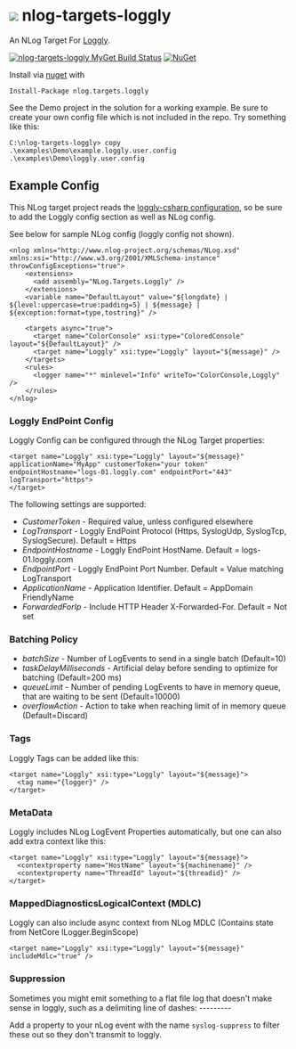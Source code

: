 # ![](https://raw.githubusercontent.com/joefitzgerald/nlog-targets-loggly/master/SolutionItems/NLoggly.png) nlog-targets-loggly #
An NLog Target For [Loggly](http://www.loggly.com). 

[![nlog-targets-loggly MyGet Build Status](https://www.myget.org/BuildSource/Badge/nlog-targets-loggly?identifier=01f46438-a7ab-49c7-ba53-5195726e0ec0)](https://www.myget.org/) [![NuGet](https://img.shields.io/nuget/v/NLog.Targets.Loggly.svg)](https://www.nuget.org/packages/NLog.Targets.Loggly) 

Install via [nuget](https://www.nuget.org/packages/NLog.Targets.Loggly/) with

	Install-Package nlog.targets.loggly

See the Demo project in the solution for a working example. 
Be sure to create your own config file which is not included in the repo. Try something like this:
	
	C:\nlog-targets-loggly> copy .\examples\Demo\example.loggly.user.config .\examples\Demo\loggly.user.config

## Example Config ##
This NLog target project reads the [loggly-csharp configuration](https://github.com/neutmute/loggly-csharp/), so be sure to add the Loggly config section as well as NLog config. 

See below for sample NLog config (loggly config not shown).

	<nlog xmlns="http://www.nlog-project.org/schemas/NLog.xsd" xmlns:xsi="http://www.w3.org/2001/XMLSchema-instance"  throwConfigExceptions="true">
		<extensions>
		  <add assembly="NLog.Targets.Loggly" />
		</extensions>
		<variable name="DefaultLayout" value="${longdate} | ${level:uppercase=true:padding=5} | ${message} | ${exception:format=type,tostring}" />
	
		<targets async="true">
		  <target name="ColorConsole" xsi:type="ColoredConsole" layout="${DefaultLayout}" />
		  <target name="Loggly" xsi:type="Loggly" layout="${message}" />
		</targets>
		<rules>
		  <logger name="*" minlevel="Info" writeTo="ColorConsole,Loggly" />
		</rules>
	</nlog>

### Loggly EndPoint Config
Loggly Config can be configured through the NLog Target properties:

	<target name="Loggly" xsi:type="Loggly" layout="${message}" applicationName="MyApp" customerToken="your token" endpointHostname="logs-01.loggly.com" endpointPort="443" logTransport="https">
	</target>

The following settings are supported:

- _CustomerToken_ - Required value, unless configured elsewhere
- _LogTransport_ - Loggly EndPoint Protocol (Https, SyslogUdp, SyslogTcp, SyslogSecure). Default = Https
- _EndpointHostname_ - Loggly EndPoint HostName. Default = logs-01.loggly.com
- _EndpointPort_ - Loggly EndPoint Port Number. Default = Value matching LogTransport
- _ApplicationName_ - Application Identifier. Default = AppDomain FriendlyName
- _ForwardedForIp_ - Include HTTP Header X-Forwarded-For. Default = Not set

### Batching Policy
- _batchSize_ - Number of LogEvents to send in a single batch (Default=10)
- _taskDelayMilliseconds_ - Artificial delay before sending to optimize for batching (Default=200 ms)
- _queueLimit_ - Number of pending LogEvents to have in memory queue, that are waiting to be sent (Default=10000)
- _overflowAction_ - Action to take when reaching limit of in memory queue (Default=Discard)

### Tags

Loggly Tags can be added like this:

	<target name="Loggly" xsi:type="Loggly" layout="${message}">
	  <tag name="{logger}" />
	</target>

### MetaData

Loggly includes NLog LogEvent Properties automatically, but one can also add extra context like this:

	<target name="Loggly" xsi:type="Loggly" layout="${message}">
	  <contextproperty name="HostName" layout="${machinename}" />
	  <contextproperty name="ThreadId" layout="${threadid}" />
	</target>

### MappedDiagnosticsLogicalContext (MDLC)

Loggly can also include async context from NLog MDLC (Contains state from NetCore ILogger.BeginScope)

	<target name="Loggly" xsi:type="Loggly" layout="${message}" includeMdlc="true" />

### Suppression
Sometimes you might emit something to a flat file log that doesn't make sense in loggly, such as a delimiting line of dashes: ---------

Add a property to your nLog event with the name `syslog-suppress` to filter these out so they don't transmit to loggly.
